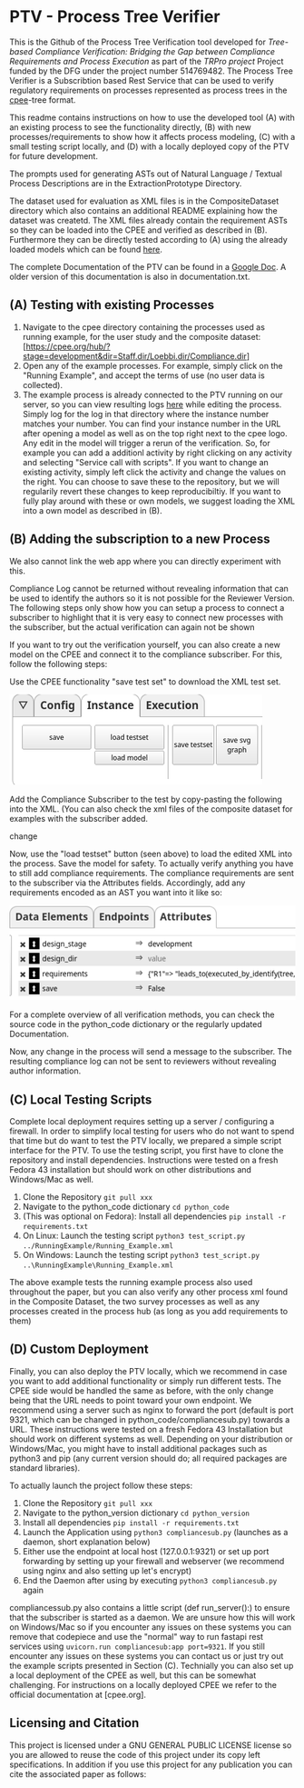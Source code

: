# PTV - Process Tree Verifier

This is the Github of the Process Tree Verification tool developed for *Tree-based Compliance Verification: Bridging the Gap between Compliance Requirements and Process Execution* as part of the *TRPro project* Project funded by the DFG under the project number 514769482. The Process Tree Verifier is a Subscribtion based Rest Service that can be used to verify regulatory requirements on processes represented as process trees in the [cpee](https://www.cpee.org)-tree format.

This readme contains instructions on how to use the developed tool (A) with an existing process to see the functionality directly, (B) with new processes/requirements to show how it affects process modeling, (C) with a small testing script locally, and (D) with a locally deployed copy of the PTV for future development.

The prompts used for generating ASTs out of Natural Language / Textual Process Descriptions are in the ExtractionPrototype Directory.

The dataset used for evaluation as XML files is in the CompositeDataset directory which also contains an additional README explaining how the dataset was createtd. The XML files already contain the requirement ASTs so they can be loaded into the CPEE and verified as described in (B). Furthermore they can be directly tested according to (A) using the already loaded models which can be found [here](https://cpee.org/hub/?stage=development&dir=Staff.dir/Loebbi.dir/Compliance.dir/CompositeDataSet.dir/).

The complete Documentation of the PTV can be found in a [Google Doc](https://docs.google.com/document/d/1zmmlLmjx7WXjEr13STYjuhUX3BA8nUhPKcK7uclMJtI/edit?usp=sharing). A older version of this documentation is also in documentation.txt.

## (A) Testing with existing Processes

1. Navigate to the cpee directory containing the processes used as running example, for the user study and the composite dataset: [https://cpee.org/hub/?stage=development&dir=Staff.dir/Loebbi.dir/Compliance.dir]
2. Open any of the example processes. For example, simply click on the "Running Example", and accept the terms of use (no user data is collected).
3. The example process is already connected to the PTV running on our server, so you can view resulting logs [here](power.bpm.cit.tum.de/PTVLogs) while editing the process. Simply log for the log in that directory where the instance number matches your number. You can find your instance number in the URL after opening a model as well as on the top right next to the cpee logo. Any edit in the model will trigger a rerun of the verification. So, for example you can add a additionl activity by right clicking on any activity and selecting "Service call with scripts". If you want to change an existing activity, simply left click the activity and change the values on the right. You can choose to save these to the repository, but we will regularily revert these changes to keep reproducibiltiy. If you want to fully play around with these or own models, we suggest loading the XML into a own model as described in (B).

## (B) Adding the subscription to a new Process

We also cannot link the web app where you can directly experiment with this.

Compliance Log cannot be returned without revealing information that can be used to identify the authors so it is not possible for the Reviewer Version.
The following steps only show how you can setup a process to connect a subscriber to highlight that it is very easy to connect new processes with the subscriber, but the actual verification can again not be shown

If you want to try out the verification yourself, you can also create a new model on the CPEE and connect it to the compliance subscriber. For this, follow the following steps:

Use the CPEE functionality "save test set" to download the XML test set.

![Save Testset](DemoImages/2.png)

Add the Compliance Subscriber to the test by copy-pasting the following into the XML. (You can also check the xml files of the composite dataset for examples with the subscriber added.

<subscriptions>
<subscription id="_compliance" url="https://>double blind</compliance/Subscriber">
<topic id="description">
<event>change</event>
</topic>
</subscription>
</subscriptions>


Now, use the "load testset" button (seen above) to load the edited XML into the process. Save the model for safety.
To actually verify anything you have to still add compliance requirements. 
The compliance requirements are sent to the subscriber via the Attributes fields.
Accordingly, add any requirements encoded as an AST you want into it like so:


![Add Requirements](DemoImages/3.png)

For a complete overview of all verification methods, you can check the source code in the python\_code dictionary or the regularly updated Documentation. 

Now, any change in the process will send a message to the subscriber. The resulting compliance log can not be sent to reviewers without revealing author information. 

## (C) Local Testing Scripts
Complete local deployment requires setting up a server / configuring a firewall. In order to simplify local testing for users who do not want to spend that time but do want to test the PTV locally, we prepared a simple script interface for the PTV. To use the testing script, you first have to clone the repository and install dependencies. Instructions were tested on a fresh Fedora 43 installation but should work on other distributions and Windows/Mac as well.

1. Clone the Repository `git pull xxx`
2. Navigate to the python\_code dictionary `cd python_code`
3. (This was optional on Fedora): Install all dependencies `pip install -r requirements.txt`
4. On Linux: Launch the testing script `python3 test_script.py ../RunningExample/Running_Example.xml`
5. On Windows: Launch the testing script `python3 test_script.py ..\RunningExample\Running_Example.xml`

The above example tests the running example process also used throughout the paper, but you can also verify any other process xml found in the Composite Dataset, the two survey processes as well as any processes created in the process hub (as long as you add requirements to them)


## (D) Custom Deployment
Finally, you can also deploy the PTV locally, which we recommend in case you want to add additional functionality or simply run different tests.
The CPEE side would be handled the same as before, with the only change being that the URL needs to point toward your own endpoint. We recommend using a server such as nginx to forward the port (default is port 9321, which can be changed in python_code/compliancesub.py) towards a URL. These instructions were tested on a fresh Fedora 43 Installation but should work on different systems as well. Depending on your distribution or Windows/Mac, you might have to install additional packages such as python3 and pip (any current version should do; all required packages are standard libraries).

To actually launch the project follow these steps:

1. Clone the Repository `git pull xxx`
2. Navigate to the python\_version dictionary `cd python_version`
3. Install all dependencies `pip install -r requirements.txt`
4. Launch the Application using `python3 compliancesub.py` (launches as a daemon, short explanation below)
5. Either use the endpoint at local host (127.0.0.1:9321) or set up port forwarding by setting up your firewall and webserver (we recommend using nginx and also setting up let's encrypt)
6. End the Daemon after using by executing `python3 compliancesub.py` again

compliancessub.py also contains a little script (def run_server():) to ensure that the subscriber is started as a daemon. We are unsure how this will work on Windows/Mac so if you encounter any issues on these systems you can remove that codepiece and use the "normal" way to run fastapi rest services using `uvicorn.run compliancesub:app port=9321`. If you still encounter any issues on these systems you can contact us or just try out the example scripts presented in Section (C).
Technially you can also set up a local deployment of the CPEE as well, but this can be somewhat challenging. For instructions on a locally deployed CPEE we refer to the official documentation at [cpee.org].

## Licensing and Citation
This project is licensed under a GNU GENERAL PUBLIC LICENSE license so you are allowed to reuse the code of this project under its copy left specifications. In addition if you use this project for any publication you can cite the associated paper as follows:

   


